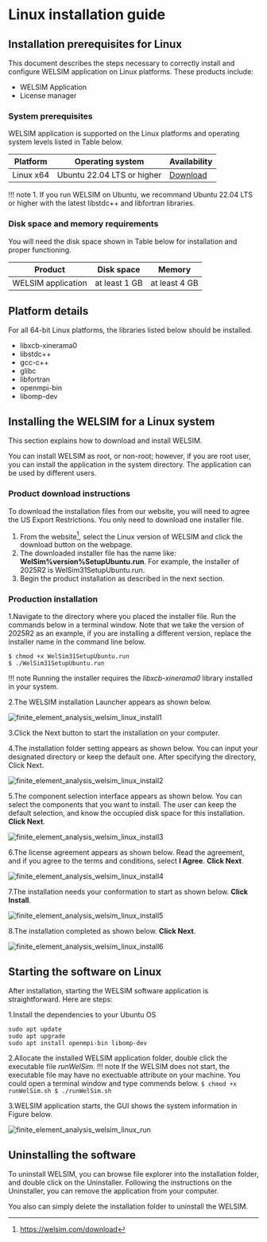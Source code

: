 # Linux installation guide

## Installation prerequisites for Linux
This document describes the steps necessary to correctly install and configure WELSIM application on Linux platforms. These products include:

* WELSIM Application
* License manager

### System prerequisites
WELSIM application is supported on the Linux platforms and operating system levels listed in Table below.

| Platform | Operating system | Availability |
| -------- | ---------------- | ------------ |
| Linux x64 | Ubuntu 22.04 LTS or higher | [Download](https://welsim.com) |

!!! note
    1. If you run WELSIM on Ubuntu, we recommand Ubuntu 22.04 LTS or higher with the latest libstdc++ and libfortran libraries.


### Disk space and memory requirements
You will need the disk space shown in Table below for installation and proper functioning. 

| Product | Disk space | Memory |
| ------- | ---------- | ------ |
| WELSIM application | at least 1 GB | at least 4 GB |

## Platform details
For all 64-bit Linux platforms, the libraries listed below should be installed. 

* libxcb-xinerama0
* libstdc++
* gcc-c++
* glibc
* libfortran
* openmpi-bin
* libomp-dev

## Installing the WELSIM for a Linux system
This section explains how to download and install WELSIM. 

You can install WELSIM as root, or non-root; however, if you are root user, you can install the application in the system directory. The application can be used by different users.

### Product download instructions
To download the installation files from our website, you will need to agree the US Export Restrictions. You only need to download one installer file.

1. From the website[^1], select the Linux version of WELSIM and click the download button on the webpage.
2. The downloaded installer file has the name like: **WelSim%version%SetupUbuntu.run**. For example, the installer of 2025R2 is WelSim31SetupUbuntu.run.
3. Begin the product installation as described in the next section.

### Production installation

1.Navigate to the directory where you placed the installer file. Run the commands below in a terminal window. Note that we take the version of 2025R2 as an example, if you are installing a different version, replace the installer name in the command line below. 

```
$ chmod +x WelSim31SetupUbuntu.run
$ ./WelSim31SetupUbuntu.run
```

!!! note
    Running the installer requires the *libxcb-xinerama0* library installed in your system. 


2.The WELSIM installation Launcher appears as shown below.

![finite_element_analysis_welsim_linux_install1](../img/11_install_linux/welsimLinuxInstall01.png "WELSIM Installation Launcher on the Linux Platform.")

3.Click the Next button to start the installation on your computer.

4.The installation folder setting appears as shown below. You can input your designated directory or keep the default one. After specifying the directory, Click Next.

![finite_element_analysis_welsim_linux_install2](../img/11_install_linux/welsimLinuxInstall02.png "WELSIM Installation folder.")

5.The component selection interface appears as shown below. You can select the components that you want to install. The user can keep the default selection, and know the occupied disk space for this installation. **Click Next**.

![finite_element_analysis_welsim_linux_install3](../img/11_install_linux/welsimLinuxInstall03.png "WELSIM Installation Component Selection.")

6.The license agreement appears as shown below. Read the agreement, and if you agree to the terms and conditions, select **I Agree**. **Click Next**. 

![finite_element_analysis_welsim_linux_install4](../img/11_install_linux/welsimLinuxInstall04.png "WELSIM License Agreement during Installation.")

7.The installation needs your conformation to start as shown below. **Click Install**. 

![finite_element_analysis_welsim_linux_install5](../img/11_install_linux/welsimLinuxInstall05.png "WELSIM Installation Starts.")

8.The installation completed as shown below. **Click Next**. 

![finite_element_analysis_welsim_linux_install6](../img/11_install_linux/welsimLinuxInstall06.png "WELSIM Installation Completed.")


## Starting the software on Linux
After installation, starting the WELSIM software application is straightforward. Here are steps:

1.Install the dependencies to your Ubuntu OS
```
sudo apt update
sudo apt upgrade
sudo apt install openmpi-bin libomp-dev
```


2.Allocate the installed WELSIM application folder, double click the executable file *runWelSim*. 
!!! note
    If the WELSIM does not start, the executable file may have no exectuable attribute on your machine. You could open a terminal window and type commends below.
    ```
    $ chmod +x runWelSim.sh
    $ ./runWelSim.sh 
    ```



3.WELSIM application starts, the GUI shows the system information in Figure below.

![finite_element_analysis_welsim_linux_run](../img/11_install_linux/welsimLinuxRun01.png "WELSIM user interface on Linux Ubuntu 16.04 LTS.")


## Uninstalling the software
To uninstall WELSIM, you can browse file explorer into the installation folder, and double click on the Uninstaller. Following the instructions on the Uninstaller, you can remove the application from your computer. 

You also can simply delete the installation folder to uninstall the WELSIM.

[^1]: https://welsim.com/download